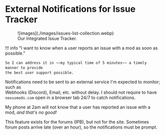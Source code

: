 # External Notifications for Issue Tracker

<figure markdown="span" class="annotate">
  ![images](./images/issues-list-collection.webp)
  <figcaption>Our Integrated Issue Tracker.</figcaption>
</figure>

!!! info "I want to know when a user reports an issue with a mod as soon as possible."

    So I can address it in ~~my typical time of 5 minutes~~ a timely manner to provide
    the best user support possible.

Notifications need to be sent to an external service I'm expected to monitor; such as  
Webhooks (Discord), Email, etc. without delay. I should not require to have
`nexusmods.com` open in a browser tab 24/7 to catch notifications.

My phone at 2am will not know that a user has reported an issue with a mod, *and that's no good!*

This feature exists for the forums (IPB), but not for the site. Sometimes forum posts arrive late
(over an hour), so the notifications must be prompt.
